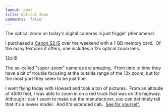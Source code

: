 ```yaml
---
layout: post
title: Optical Zoom
comments: 'false'
---
```

<p>The optical zoom on today's digital cameras is just friggin' phenomenal.</p>
<p>I purchased a <a href="http://www.dpreview.com/news/0504/05042201canons2is.asp">Canon S2 IS</a> over the weekend with a 1 GB memory card.  Of the many features it offers, one includes a 12x optical zoom lens.</p>
<p>12x!!!!</p>
<p>The so-called "super-zoom" cameras are amazing.  From time to time they have a bit of trouble focusing at the outside range of the 12x zoom, but for the most part they seem to be just fine.</p>
<p>I went flying today with Howard and took a ton of pictures.  From an altitude of 4500 feet, I was able to zoom in on a red truck that was on the highway.  Although I can't seem to make out the manufacturer, you can definitely tell that it's a newer model.  And it's extended cab.  <a title="12x Optical Zoom - Red Truck" href="http://madajczyk.com/images/red_truck_zoom.jpg" rel="lightbox">See for yourself.</a></p>

